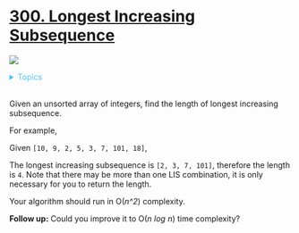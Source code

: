 # [300. Longest Increasing Subsequence](https://leetcode.com/problems/longest-increasing-subsequence/description/)

![](https://img.shields.io/badge/Difficulty-Medium-F8AF40.svg)


<details>
<summary style="color:#4FC3F7">Topics</summary>

* [`Binary Search`](https://leetcode.com/tag/binary-search/)
* [`Dynamic Programming`](https://leetcode.com/tag/dynamic-programming/)

</details>
<br />


Given an unsorted array of integers, find the length of longest increasing subsequence.

For example,

Given `[10, 9, 2, 5, 3, 7, 101, 18]`,

The longest increasing subsequence is `[2, 3, 7, 101]`, therefore the length is `4`. Note that there may be more than one LIS combination, it is only necessary for you to return the length.

Your algorithm should run in O(_n^2_) complexity.

**Follow up:** Could you improve it to O(_n log n_) time complexity?